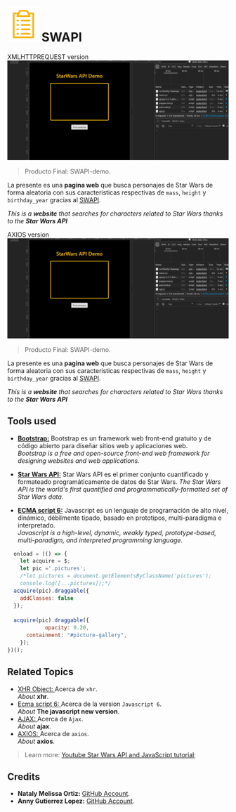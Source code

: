 # ![icon-document](https://github.com/Gloper98/Cifrado-cesar-/raw/master/assets/images/icon-document.png "document") SWAPI

XMLHTTPREQUEST version
![star-wars-demo](https://raw.githubusercontent.com/Nathoriz/api-swapi/anny/public/assets/img/star.gif "star-wars-demo")
>Producto Final: SWAPI-demo.

La presente es una **pagina web** que busca personajes de Star Wars de forma aleatoria con sus caracteristicas respectivas de `mass`, `height` y `birthday_year` gracias al [SWAPI](https://swapi.co/).  

_This is a **website** that searches for characters related to Star Wars thanks to the **Star Wars API**_

AXIOS version
![star-wars-demo](https://raw.githubusercontent.com/Nathoriz/api-swapi/anny/public/assets/img/star.gif "star-wars-demo")
>Producto Final: SWAPI-demo.

La presente es una **pagina web** que busca personajes de Star Wars de forma aleatoria con sus caracteristicas respectivas de `mass`, `height` y `birthday_year` gracias al [SWAPI](https://swapi.co/).  

_This is a **website** that searches for characters related to Star Wars thanks to the **Star Wars API**_

## Tools used

* **[Bootstrap:](http://getbootstrap.com/docs/3.3/)** 
  Bootstrap es un framework web front-end gratuito y de código abierto para diseñar sitios web y aplicaciones web.  
  _Bootstrap is a free and open-source front-end web framework for designing websites and web applications._  
	
* **[Star Wars API:](https://developer.nytimes.com/)** 
  Star Wars API es el primer conjunto cuantificado y formateado programáticamente de datos de Star Wars.
  _The Star Wars API is the world's first quantified and programmatically-formatted set of Star Wars data._  

* **[ECMA script 6:](http://es6-features.org/#Constants)** 
  Javascript es un lenguaje de programación de alto nivel, dinámico, débilmente tipado, basado en prototipos, multi-paradigma e interpretado.  
  _Javascript is a high-level, dynamic, weakly typed, prototype-based, multi-paradigm, and interpreted programming language._  
```javascript
  onload = (() => {
	let acquire = $;
	let pic ='.pictures';
	/*let pictures = document.getElementsByClassName('pictures');
	console.log([...pictures]);*/
  acquire(pic).draggable({
    addClasses: false
  });

  acquire(pic).draggable({
			opacity: 0.20,
      containment: "#picture-gallery",
    });
})();

```

## Related Topics

* [XHR Object: ](https://developer.mozilla.org/es/docs/Web/API/XMLHttpRequest)Acerca de `xhr`.  
  _About_ **xhr**.
* [Ecma script 6: ](http://es6-features.org/#Constants)Acerca de la version `Javascript 6`.  
  _About_ **The javascript new version**.
* [AJAX: ](https://www.w3schools.com/xml/ajax_intro.asp)Acerca de `Ajax`.  
  _About_ **ajax**.
* [AXIOS: ](https://cdnjs.com/libraries/axios)Acerca de `axios`.  
  _About_ **axios**.

>Learn more: [Youtube Star Wars API and JavaScript tutorial](https://www.youtube.com/watch?v=cw-B-fxBcRg);

## Credits

* **Nataly Melissa Ortiz:** [GitHub Account](https://github.com/Nathoriz).
* **Anny Gutierrez Lopez:** [GitHub Account](https://github.com/Gloper98).
